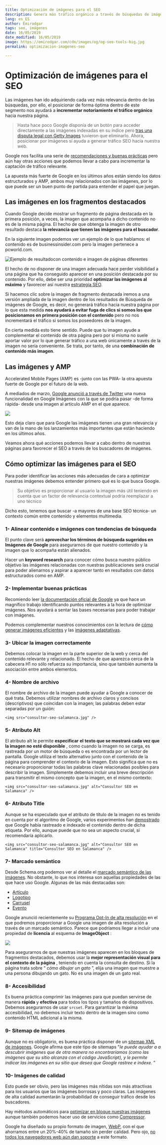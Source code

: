 ```yaml
---
title: Optimización de imágenes para el SEO
description: Genera más tráfico orgánico a través de búsquedas de imágenes y consigue mayor visibilidad en buscadores
lang: es_ES
author: Emirodgar
tags: seo, imágenes
date: 16/05/2019
date_modified: 16/05/2019
image: https://emirodgar.com/cdn/images/og/og-seo-tools-big.jpg
permalink: optimizacion-imagenes-seo

---
```


# Optimización de imágenes para el SEO

Las imágenes han ido adquiriendo cada vez más relevancia dentro de las búsquedas, por ello, el posicionar de forma óptima dentro de este segmento nos ayudará a **incrementar notoriamiente el tráfico orgánico** hacia nuestra página.

> Hasta hace poco Google disponía de un botón para acceder directamente a las imágenes indexadas en su índice pero [tras una disputa legal con Getty Images]([https://twitter.com/searchliaison/status/964226183180070912?ref_src=twsrc%5Etfw%7Ctwcamp%5Etweetembed%7Ctwterm%5E964226183180070912&ref_url=https%3A%2F%2Fwww.seroundtable.com%2Fgoogle-image-search-removes-features-25253.html](https://twitter.com/searchliaison/status/964226183180070912?ref_src=twsrc%5Etfw%7Ctwcamp%5Etweetembed%7Ctwterm%5E964226183180070912&ref_url=https%3A%2F%2Fwww.seroundtable.com%2Fgoogle-image-search-removes-features-25253.html)) tuvieron que eliminarlo. Ahora, posicionar por imágenes sí ayuda a generar tráfico SEO hacia nuestra web.

Google nos facilita una serie de [recomendaciones y buenas prácticas](https://support.google.com/webmasters/answer/114016?hl=es) pero aún hay otras acciones que podemos llevar a cabo para incrementar la captación de tráfico relevante.

La apuesta más fuerte de Google en los últimos años están siendo los datos estructurados y AMP, ambos muy relacionados con las imágenes, por lo que puede ser un buen punto de partida para entender el papel que juegan.

## Las imágenes en los fragmentos destacados

Cuando Google decide mostrar un fragmento de página destacada en la primera posición, a veces, la imagen que acompaña a dicho contenido no es de la misma página. El hecho de que obtenga la imagen de otro resultado destaca **la relevancia que tienen las imágenes para el buscador**. 

En la siguiente imagen podemos ver un ejemplo de lo que hablamos: el contenido es de businessinsider.com pero la imagen pertenece a pcworld.com.

![Ejemplo de resultadocon contenido e imagen de páginas diferentes](https://i.imgur.com/JYBZsY9.png)

El hecho de no disponer de una imagen adecuada hace perder visibilidad a una página que ha conseguido aparecer en una posición destacada por su contenido. Por ello, debe ser una prioridad **optimizar las imágenes al máximo** y favorecer así nuestra [estrategia SEO](estrategia-seo).

Si hacemos clic sobre la imagen de fragmento destacada iremos a una versión ampliada de la imagen dentro de los resultados de Búsqueda de imágenes de Google, es decir, no generará tráfico hacia nuestra página por lo que esta medida **nos ayudará a evitar fuga de clics si somos los que posicionamos en primera posición con el contenido** pero no nos incrementará el tráfico si somos los poseedores de la imagen.

En cierta medida esto tiene sentido. Puede que tu imagen ayude a complementar el contenido de otra página pero por sí misma no suele aportar valor por lo que generar tráfico a una web únicamente a través de la imagen no sería conveniente. Se trata, por tanto, de una **combinación de contenido más imagen**.


## Las imágenes y AMP

Accelerated Mobile Pages (AMP) es -junto con las PWA- la otra apuesta fuerte de Google por el futuro de la web.

A mediados de marzo, [Google anunció a través de Twitter](https://twitter.com/IamJoseVarghese/status/1109404147508342784) una nueva funcionalidad en Google Imágenes con la que se podría pasar -de forma rápida- desde una imagen al artículo AMP en el que aparece.

![](https://lh4.googleusercontent.com/S2gn-rMi3rLpBtHCwAZTUSNDoCwZYXuvCTJzGFpa_hJaMp5TuhSTSJvy01HA8R0KM05XQnxkEnxlOg-IX4dTastq8Fh--Ts2rlIdtndyAbqSlPlEZi-93YjjMhUk90fWHQ1BjGgj)

Esto deja claro que para Google las imágenes tienen una gran relevancia y van de la mano de los lanzamientos más importantes que están haciendo en los últimos años.

Veamos ahora qué acciones podemos llevar a cabo dentro de nuestras páginas para favorecer el SEO a través de los buscadores de imágenes.

## Cómo optimizar las imágenes para el SEO

Para poder identificar las acciones más adecuadas de cara a optimizar nuestras imágenes debemos entender primero qué es lo que busca Google. 

> Su objetivo es proporcionar al usuario la imagen más útil teniendo en cuenta que un factor de relevancia contextual podría reemplazar a uno técnico 

Dicho esto, tenemos que buscar -a mayores de una base SEO técnica- un contexto común entre contenido y elementos multimedia.

### 1- Alinear contenido e imágenes con tendencias de búsqueda

El punto clave será  **aprovechar los términos de búsqueda sugeridos en Imágenes de Google**  para asegurarnos de que nuestro contenido y la imagen que lo acompaña están alienados. 

Hacer un **keyword research** para conocer cómo busca nuestro público objetivo las imágenes relacionadas con nuestras publicaciones será crucial para poder alienarnos y aspirar a aparecer tanto en resultados con datos estructurados como en AMP.

### 2- Implementar buenas prácticas

Recomiendo leer  [la documentación oficial de Google](https://support.google.com/webmasters/answer/114016?hl=es)  ya que hace un magnífico trabajo  identificando puntos relevantes a la hora de optimizar imágenes. Nos ayudará a sentar las bases necesarias para poder trabajar con imágenes.

Podemos complementar nuestros conocimientos con la lectura de [cómo generar imágenes eficientes](https://developers.google.com/web/fundamentals/performance/optimizing-content-efficiency/image-optimization) y las [imágenes adaptativas](https://developers.google.com/web/fundamentals/design-and-ux/responsive/images).

### 3- Ubicar la imagen correctamente

Debemos colocar la imagen en la parte superior de la web y cerca del contenido relevante y relacionado.  El hecho de que aparezca cerca de la cabecera H1 no sólo refuerza su importancia, sino que también aumenta la asociación entre ambos elementos.

### 4- Nombre de archivo

El nombre de archivo de la imagen puede ayudar a Google a conocer de qué trata.  Debemos utilizar nombres de archivo claros y concisos (descriptivos) que coincidan con la imagen; las palabras deben estar separadas por un guión:

```
<img src="consultor-seo-salamanca.jpg" />
```  

### 5- Atributo Alt

El atributo alt le permite  **especificar**  **el**  **texto que se mostrará cada vez que la imagen no esté disponible**  , como cuando la imagen no se carga, es rastreada por un motor de búsqueda o es encontrada por un lector de pantalla.  Google utiliza el texto alternativo junto con el contenido de la página para comprender el contexto de la imagen.  Esto significa que no es necesario proporcionar todas las palabras clave relacionadas posibles para describir la imagen. Simplemente debemos incluir una breve descripción para transmitir el mismo concepto que la imagen, en el mismo contexto:  


```
<img src="consultor-seo-salamanca.jpg" alt="Consultor SEO en Salamanca" />
```  

### 6- Atributo Title

Aunque se ha especulado que el atributo de título de la imagen no es tenido en cuenta por el algoritmo de Google, varios experimentos han  [demostrado](https://www.seroundtable.com/google-does-index-rank-title-attribute-tag-in-images-21932.html)  que Google había rastreado e indexado el contenido dentro de dicha etiqueta.  Por ello, aunque puede que no sea un aspecto crucial, sí recomendaría aplicarlo.

```
<img src="consultor-seo-salamanca.jpg" alt="Consultor SEO en Salamanca" title="Consultor SEO en Salamanca" />
```  


### 7- Marcado semántico

Desde Schema.org podemos ver al detalle el [marcado semántico de las imágenes](https://schema.org/image). No obstante, lo que nos interesa son aquellas propiedades de las que hace uso Google. Algunas de las más destacadas son:

- [Artículo](https://developers.google.com/search/docs/data-types/article)
- [Logotipo](https://developers.google.com/search/docs/data-types/logo)
- [Carrusel](https://developers.google.com/search/docs/guides/mark-up-listings)
- [Evento](https://developers.google.com/search/docs/data-types/event)

Google anunció recientemente su [Programa Opt-In de alta resolución](https://searchengineland.com/google-to-add-support-for-higher-quality-images-in-search-swipe-up-images-3d-images-316706)  en el que podremos proporcionar a Google una imagen de alta resolución a través de un marcado semántico.  Parece que podríamos llegar a incluir una propiedad de  **licencia**  al esquema de  **ImageObject**  :

![](https://lh4.googleusercontent.com/FtmIC_bil_ZiL1YJlxO0qhUJYSkUNe5uYSVeLZ-2qniHiNUsxDQv9bFz-i-YgL-lN-S7aEb-gvEIthGIfSTW64mUFR9cXOPcul0w4s0lXmDvjkdzyRNSg-Rc_x5PXOd7omAL-_QA)

Para asegurarnos de que nuestras imágenes aparecen en los bloques de fragmentos destacados, debemos usar la  **mejor representación visual para el contexto de la página**  , teniendo en cuenta la consulta de destino.  Si la página trata sobre “  _cómo dibujar un gato_  ”, elija una imagen que muestre a una persona dibujando un gato.  No es una imagen de un gato real.

### 8- Accesibilidad

Es buena práctica comprimir las imágenes para que puedan servirse de manera  **rápida**  y  **efectiva**  para todos los tipos y tamaños de dispositivos. Debemos asegurarnos de usar  ```srcset```.  Para garantizar la máxima accesibilidad, no debemos incluir texto dentro de la imagen sino como contenido HTML adicional a la misma.  

### 9- Sitemap de imágenes

Aunque no es obligatorio, es buena práctica disponer de un [sitemap XML de imágenes](https://support.google.com/webmasters/answer/178636).  Google afirma que este tipo de sitemaps "*le puede ayudar a a descubrir imágenes que de otra manera no encontraríamos (como las imágenes que su sitio alcanza con el código JavaScript), y le permite indicar las imágenes en su sitio que desea que Google rastree e indexe.* ”


### 10- Imágenes de calidad

Esto puede ser obvio, pero las imágenes más nítidas son más atractivas para los usuarios que las imágenes borrosas y poco claras.  Las imágenes de alta calidad aumentarán la probabilidad de conseguir tráfico desde los buscadores.

Hay métodos automáticos para [optimizar en bloque nuestras imágenes](https://developers.google.com/web/fundamentals/performance/optimizing-content-efficiency/automating-image-optimization/) aunque también podemos hacer uso de servicios como [Compressor](https://compressor.io/compress).

Google ha diseñado su propio formato de imagen, [WebP](https://developers.google.com/speed/webp/), con el que ahorramos entre un 20%-40% de tamaño sin perder calidad. Pero ojo, [no todos los navegadores web aún dan soporte](https://caniuse.com/#feat=webp) a este formato.



<!--stackedit_data:
eyJoaXN0b3J5IjpbLTM4ODA1MDAxMSw1MjY2NDM2OTEsOTc4Nj
I3OTYxLC01ODE2MzY0NDgsMzU1OTgwLC0xMTY3NTYyNTAxLC00
NDU1NzkyNDMsMTIxNzk3NDkyNSwxNjQxNjQzNDA2LDY0ODc0Mz
g4N119
-->
